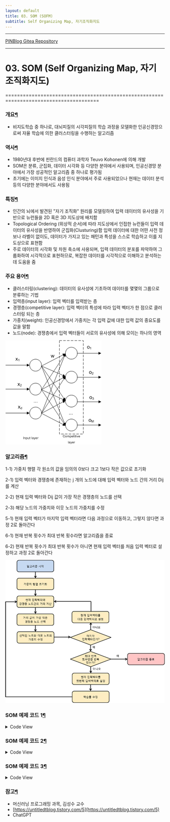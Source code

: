 ```yaml
---
layout: default
title: 03. SOM (SOFM)
subtitle: Self Organizing Map, 자기조직화지도
---
```


-----

[PINBlog Gitea Repository](https://gitea.pinblog.codes/CBNU/03_SOM)

-----


# 03. SOM (Self Organizing Map, 자기조직화지도)
======================================================================================


### 개요[¶]()

*   비지도학습 중 하나로, 대뇌피질의 시각피질의 학습 과정을 모델화한 인공신경망으로써 자율 학습에 의한 클러스터링을 수행하는 알고리즘

### 역사[¶]()

*   1980년대 후반에 핀란드의 컴퓨터 과학자 Teuvo Kohonen에 의해 개발
*   SOM은 분류, 군집화, 데이터 시각화 등 다양한 분야에서 사용되며, 인공신경망 분야에서 가장 성공적인 알고리즘 중 하나로 평가됨
*   초기에는 이미지 인식과 음성 인식 분야에서 주로 사용되었으나 현재는 데이터 분석 등의 다양한 분야에서도 사용됨

### 특징[¶]()

*   인간의 뇌에서 발견된 "자기 조직화" 원리를 모델링하여 입력 데이터의 유사성을 기반으로 뉴런들을 2D 혹은 3D 지도상에 배치함
*   Topological Ordering (위상적 순서)에 따라 지도상에서 인접한 뉴런들이 입력 데이터의 유사성을 반영하여 군집화(Clusturing)함 입력 데이터에 대한 어떤 사전 정보나 라벨이 없이도, 데이터가 가지고 있는 패턴과 특성을 스스로 학습하고 이를 지도상으로 표현함
*   주로 데이터의 시각화 및 차원 축소에 사용되며, 입력 데이터의 분포를 파악하여 그룹화하여 시각적으로 표현하므로, 복잡한 데이터를 시각적으로 이해하고 분석하는 데 도움을 줌

### 주요 용어[¶]()

*   클러스터링(clustering): 데이터의 유사성에 기초하여 데이터를 몇몇의 그룹으로 분류하는 기법
*   입력층(input layer): 입력 벡터를 입력받는 층
*   경쟁층(competitive layer): 입력 벡터의 특성에 따라 입력 벡터가 한 점으로 클러스터링 되는 층
*   가중치(weight): 인공신경망에서 가중치는 각 입력 값에 대한 입력 값의 중요도를 값을 말함
*   노드(node): 경쟁층에서 입력 벡터들이 서로의 유사성에 의해 모이는 하나의 영역

![SOM Layer Structure](/assets/img/SOM1.png)

### 알고리즘[¶]()

1-1) 가중치 행렬 각 원소의 값을 임의의 0보다 크고 1보다 작은 값으로 초기화

2-1) 입력 벡터와 경쟁층에 존재하는 j 개의 노드에 대해 입력 벡터와 노드 간의 거리 Dij 를 계산

2-2) 현재 입력 벡터와 Dij 값이 가장 작은 경쟁층의 노드를 선택

2-3) 해당 노드의 가중치와 이웃 노드의 가중치를 수정

5-1) 현재 입력 벡터가 마지막 입력 벡터라면 다음 과정으로 이동하고, 그렇지 않다면 과정 2로 돌아간다

6-1) 현재 반복 횟수가 최대 반복 횟수라면 알고리즘을 종료

6-2) 현재 반복 횟수가 최대 반복 횟수가 아니면 현재 입력 벡터를 처음 입력 벡터로 설정하고 과정 2로 돌아간다

![SOM Algorithm](/assets/img/SOM2.png)



### SOM 예제 코드 1[¶]()

<details>
<summary>Code View</summary>

<summary>입력 데이터 생성</summary>
<div markdown="1">
  
````python
    import numpy as np
    import matplotlib.pyplot as plt

    data = np.random.rand(100, 2)
    # data = np.array([[0.8, 0.0064],
    #         [0.12, 0.2848],
    #         [0.24, 0.7472],
    #         [0.68, 0.3488]])
    data
````

</div>

<summary>Result</summary>
<div markdown="1">
  
````planetext
array(\[\[0.76959259, 0.03105338\],
       \[0.91933906, 0.8980492 \],
       \[0.74919767, 0.46775453\],
       \[0.66010482, 0.70532455\],
       \[0.07347433, 0.31437638\],
       \[0.52162755, 0.75475037\],
       \[0.07618824, 0.5595569 \],
       \[0.37694104, 0.88389   \],
       \[0.59261356, 0.49140373\],
       \[0.11567152, 0.32084966\],
       \[0.81627506, 0.7724125 \],
       \[0.7708446 , 0.98667885\],
       \[0.57884267, 0.92658698\],
       \[0.48815338, 0.04666865\],
       \[0.07971729, 0.56926156\],
       \[0.93371788, 0.20473364\],
       \[0.71241481, 0.68994675\],
       \[0.69855141, 0.55690579\],
       \[0.87081581, 0.48218263\],
       \[0.73239668, 0.47015934\],
       \[0.48234206, 0.38374233\],
       \[0.51407113, 0.3925697 \],
       \[0.97608349, 0.58044996\],
       \[0.67676596, 0.51393561\],
       \[0.37059459, 0.99168193\],
       \[0.17015263, 0.17250751\],
       \[0.6980668 , 0.47156525\],
       \[0.9674704 , 0.29847506\],
       \[0.85297608, 0.15389296\],
       \[0.99135256, 0.95353731\],
       \[0.75749781, 0.05744834\],
       \[0.5850026 , 0.69425312\],
       \[0.35572734, 0.77261987\],
       \[0.96259553, 0.10738437\],
       \[0.0178066 , 0.68856146\],
       \[0.78219693, 0.6523648 \],
       \[0.18744908, 0.73438952\],
       \[0.19713904, 0.56662014\],
       \[0.11656314, 0.50708698\],
       \[0.33800968, 0.03634445\],
       \[0.64802194, 0.90416709\],
       \[0.7668028 , 0.7619133 \],
       \[0.55338936, 0.78892134\],
       \[0.20716839, 0.95280491\],
       \[0.47688275, 0.30063862\],
       \[0.22233577, 0.02612442\],
       \[0.21021643, 0.66526042\],
       \[0.87039248, 0.75634555\],
       \[0.91421121, 0.60350262\],
       \[0.32014712, 0.61909491\],
       \[0.03320721, 0.69900356\],
       \[0.0806021 , 0.68826953\],
       \[0.52828811, 0.78636528\],
       \[0.49048742, 0.60616199\],
       \[0.07021355, 0.64982408\],
       \[0.21773879, 0.55571391\],
       \[0.02119119, 0.62099936\],
       \[0.75589808, 0.88236869\],
       \[0.99479197, 0.98599938\],
       \[0.35444256, 0.84292181\],
       \[0.90941177, 0.30758414\],
       \[0.87616741, 0.18060184\],
       \[0.22973575, 0.50353087\],
       \[0.33569227, 0.82710827\],
       \[0.03575231, 0.86915894\],
       \[0.59710596, 0.91274408\],
       \[0.61854338, 0.06007   \],
       \[0.69497861, 0.26505075\],
       \[0.80347052, 0.93909288\],
       \[0.8998602 , 0.34498986\],
       \[0.96359265, 0.66780466\],
       \[0.6180583 , 0.36145526\],
       \[0.22507441, 0.24977   \],
       \[0.82067222, 0.65858647\],
       \[0.26533719, 0.50457457\],
       \[0.20615695, 0.52028333\],
       \[0.78530409, 0.23287443\],
       \[0.81894409, 0.32542015\],
       \[0.66607148, 0.0717416 \],
       \[0.15435642, 0.57144805\],
       \[0.60568206, 0.62824524\],
       \[0.40981871, 0.51319754\],
       \[0.14660118, 0.14759826\],
       \[0.89091339, 0.12148139\],
       \[0.48159329, 0.76667587\],
       \[0.73766975, 0.76237422\],
       \[0.32449576, 0.11193535\],
       \[0.05351455, 0.37051478\],
       \[0.15487227, 0.0884276 \],
       \[0.40902546, 0.73216362\],
       \[0.6227993 , 0.54298886\],
       \[0.70489165, 0.60729615\],
       \[0.43506953, 0.26510733\],
       \[0.17818975, 0.41551925\],
       \[0.07820619, 0.31987945\],
       \[0.27646196, 0.00825832\],
       \[0.30999502, 0.67284126\],
       \[0.6372436 , 0.48780002\],
       \[0.66962877, 0.44225145\],
       \[0.48185839, 0.17663244\]\])
````

</div>

<summary>SOM 파라미터 설정</summary>
<div markdown="1">
  
````python
    map_width = 10
    map_height = 10
    lr = 0.1
    num_iterations = 1000
    # map_width = 2
    # map_height = 2
    # lr = 0.1
    # num_iterations = 1000

````

</div>

<summary>SOM 초기화</summary>
<div markdown="1">
  
````python
    som_map = np.random.rand(map_width, map_height, 2)
    print(som_map.shape)
    fig, (ax1, ax2) = plt.subplots(1, 2)
    ax1.imshow(som_map[:,:,0])
    ax2.imshow(som_map[:,:,1])
    plt.show()

````
![output1](/assets/img/output1.png)

</div>

<summary>SOM 학습</summary>
<div markdown="1">
  
````python
    for i in range(num_iterations):
        # 랜덤한 입력 데이터 선택
        input_data = data[np.random.choice(data.shape[0])]
        
        # 가장 유사한 뉴런 찾기
        # 3D som_map과 input_data의 차이^2를 구하여 z축으로 모두 합한 거리
        distances = np.sum((som_map - input_data) ** 2, axis=2) 
        # 위에서 구한 z축의 거리들 중 가장 작은 뉴런
        winner = np.argmin(distances)
        # 3D z축에서 선택된 가장 작은 뉴런을 2D map으로 맵핑한 좌표
        x, y = np.unravel_index(winner, (map_width, map_height))
        
        # 학습률 계산
        learning_rate = lr * (1 - i/num_iterations)
        
        # 뉴런 가중치 업데이트
        for j in range(map_width):
            for k in range(map_height):
                dist = np.sqrt((x-j)**2 + (y-k)**2)
                if dist < 3:
                    som_map[j, k] += learning_rate * (input_data - som_map[j, k])

````

</div>

<summary>SOM 시각화</summary>
<div markdown="1">
  
````python
    print(som_map.shape)
    fig, (ax1, ax2) = plt.subplots(1, 2)
    ax1.imshow(som_map[:,:,0])
    ax2.imshow(som_map[:,:,1])
    plt.show()

````
![output2](/assets/img/output2.png)

</div>
</details>



### SOM 예제 코드 2[¶]()

<details>
<summary>Code View</summary>

<summary>Randomize 함수</summary>
<div markdown="1">
  
````python
    def randomize(A, rowcol=0):
        """
        행렬 A를 행 혹은 열을 랜덤하게 섞기
        rowcol: 0 혹은 없으면 행을 랜덤하게 섞기 (default)
                1 이면, 열을 랜덤하게 섞기
        """
        np.random.seed(int(sum([int(x) for x in str(time.time()) if x.isdigit()])))
        
        if rowcol == 0:
            m, n = A.shape
            p = np.random.rand(m, 1)
            p1, I = np.sort(p, axis=0), np.argsort(p, axis=0)
            B = A[I, :]
            return B.reshape(A.shape)
        elif rowcol == 1:
            Ap = A.T
            m, n = Ap.shape
            p = np.random.rand(m, 1)
            p1, I = np.sort(p, axis=0), np.argsort(p, axis=0)
            B = Ap[I, :]
            return B.reshape(Ap.shape).T
````

</div>

<summary>Data Generator 함수</summary>
<div markdown="1">
  
````python
    def datagen(Nvec, mean_var):
        m, c = mean_var.shape
        if m != 3 or c != len(Nvec):
            print("dimension not match, break")
            return None
        X = np.empty((0, 2))
        for i in range(c):
            np.random.seed(int(sum([int(x) for x in str(time.time()) if x.isdigit()])))
            tmp = np.sqrt(mean_var[2, i]) * np.random.randn(Nvec[i], 2)  # scaled by variance
            mean = mean_var[0:2, i]  # mean is a 2 by 1 vector
            X = np.vstack((X, tmp + np.ones((Nvec[i], 2)) * mean))
        return X
````

</div>

<summary>SOM 구현</summary>
<div markdown="1">
  
````python
    import os
    import logging
    import time
    import numpy as np
    import matplotlib.pyplot as plt
    import matplotlib.font_manager as fm
    import matplotlib as mpl

    # 마이너스 기호 표시 설정
    mpl.rcParams['axes.unicode_minus'] = False

    # 한글 폰트 설정 - Windows
    # font_location = fm.findfont(fm.FontProperties(family='Malgun Gothic'))
    # fm.FontProperties(fname=font_location)
    # plt.rcParams['font.family'] = 'Malgun Gothic'

    # 로거 수준을 ERROR로 설정하여 경고 메시지를 제거
    matplotlib_logger = logging.getLogger("matplotlib")
    matplotlib_logger.setLevel(logging.ERROR)
    # 한글 폰트 설정 - Linux
    font_dir = "/usr/share/fonts/truetype/nanum"
    nanum_gothic_ttf = os.path.join(font_dir, "NanumGothic.ttf")
    nanum_gothic = fm.FontProperties(fname=nanum_gothic_ttf)
    # plt.rcParams["font.family"] = nanum_gothic.get_name()
    plt.rcParams["axes.unicode_minus"] = False

    def onces(rows, cols):
        return np.ones((rows, cols))

    # Parameters
    N = 100  # 각 클러스터의 표본의 개수
    N2 = N + N
    eta = 0.2
    means = np.array([[0.7, -0.8],
                    [0.7, -0.8]])
    var = np.array([0.2, 0.2])

    x = datagen([N, N], np.vstack((means, var)))  # x: N2 by 2
    x = randomize(x)  # 행의 값을 랜덤하게 섞기
    ncenter = 11  # 사용할 클러스터 뉴런의 개수
    w = np.random.rand(ncenter, 2) - 0.5 * onces(ncenter, 2)  # 초기 뉴런은 특징 공간상에 임의로 위치시킴

    plt.figure()
    plt.subplot(121)
    plt.plot(x[:, 0], x[:, 1], 'r.', w[:, 0], w[:, 1], '*-')
    plt.axis([-2, 2, -2, 2])
    plt.title('초기화', fontproperties=nanum_gothic)

    i = 1
    iter = 1
    converge = 0

    while converge == 0:
        dn = np.ones((ncenter, 1)) * x[i, :] - w
        ddn = np.sum((dn * dn), axis=1)  # ddn: ncenter by 1
        istar = np.argmin(ddn)

        if istar == 0:
            w[[istar, istar + 1], :] = w[[istar, istar + 1], :] + eta * (np.ones((2, 1)) * x[i, :] - w[[istar, istar + 1], :])
        elif istar == ncenter - 1:
            w[[istar - 1, istar], :] = w[[istar - 1, istar], :] + eta * (np.ones((2, 1)) * x[i, :] - w[[istar - 1, istar], :])
        else:
            w[[istar - 1, istar, istar + 1], :] = w[[istar - 1, istar, istar + 1], :] + eta * (np.ones((3, 1)) * x[i, :] - w[[istar - 1, istar, istar + 1], :])

        plt.subplot(122)
        plt.plot(x[:, 0], x[:, 1], 'r.', x[i, 0], x[i, 1], 'o', w[:, 0], w[:, 1], '*-')
        plt.title(f'Iteration = {iter}')
        plt.pause(0.01)

        i = (i + 1) % N2
        iter += 1

        if i == 0:
            x = randomize(x)  # 클러스터의 순서를 랜덤하게 섞는다.
            i = 1  # 재배치된 입력으로 시작

        if iter % 50 == 0:
            eta *= 0.9
            if iter >= 200:
                converge = 1

    plt

````

</div>

<summary>결과</summary>
<div markdown="1">

![result1](/assets/img/a1.png)
![result2](/assets/img/a2.png)

</div>

</details>


### SOM 예제 코드 3[¶]()

<details>
<summary>Code View</summary>
<div markdown="1">
  
````python
    import os
    import logging
    import numpy as np
    import matplotlib.pyplot as plt
    import matplotlib.font_manager as fm
    import matplotlib as mpl

    # 마이너스 기호 표시 설정
    mpl.rcParams['axes.unicode_minus'] = False

    # 한글 폰트 설정 - Windows
    # font_location = fm.findfont(fm.FontProperties(family='Malgun Gothic'))
    # fm.FontProperties(fname=font_location)
    # plt.rcParams['font.family'] = 'Malgun Gothic'

    # 로거 수준을 ERROR로 설정하여 경고 메시지를 제거
    matplotlib_logger = logging.getLogger("matplotlib")
    matplotlib_logger.setLevel(logging.ERROR)
    # 한글 폰트 설정 - Linux
    font_dir = "/usr/share/fonts/truetype/nanum"
    nanum_gothic_ttf = os.path.join(font_dir, "NanumGothic.ttf")
    nanum_gothic = fm.FontProperties(fname=nanum_gothic_ttf)
    # plt.rcParams["font.family"] = nanum_gothic.get_name()
    plt.rcParams["axes.unicode_minus"] = False

    # 초기 연결 가중치 개수
    num_rows = 15
    num_cols = 15
    a = 0.20  # 이웃 크기(G)와 학습률(eta)의 감소를 위한 인자

    # 초기 가중치 값 설정
    dx = 0.1
    m = dx * (1 - 2 * np.random.rand(num_rows, num_cols)) + dx * (1j - 2j * np.random.rand(num_rows, num_cols))

    for cycle in range(1, 5001):
        eta = cycle ** (-a)
        G = 0.5 + 10 * cycle ** (-a)  # 가우시안 폭 관련 파라미터
        x = 1 - 2 * np.random.rand()
        y = 1 - 2 * np.random.rand()

        inp = x + y * 1j  # 입력 데이터(복소수로 2차원 표현)

        dist_mat = (np.real(m) - np.real(inp)) ** 2 + (np.imag(m) - np.imag(inp)) ** 2
        win_rows, win_cols = np.unravel_index(np.argmin(dist_mat, axis=None), dist_mat.shape)

        col_idx, row_idx = np.meshgrid(range(1, num_cols + 1), range(1, num_rows + 1))
        grid_dist = np.abs(row_idx - win_rows) + np.abs(col_idx - win_cols)
        f = eta * np.exp(-(grid_dist / G) ** 2)

        if cycle in [1, 10, 30, 50, 100, 200, 400, 600, 800, 1000, 3000, 5000]:
            plt.clf()
            plt.plot(np.real(m), np.imag(m), 'w-', np.real(m.T), np.imag(m.T), 'w-')
            plt.gca().set_facecolor('k')
            plt.title('훈련 횟수: {}, 이웃의 크기: {:.2f}, 학습률: {:.2f}'.format(cycle, G, eta), fontproperties=nanum_gothic)
            plt.draw()
            plt.pause(0.001)

        m = m + f * (inp - m)

    plt.show()

````

</div>

<summary>결과</summary>
<div markdown="1">

![result1](/assets/img/b1.png)
![result2](/assets/img/b2.png)
![result3](/assets/img/b3.png)

</div>
</details>


### 참고[¶]()

- 머신러닝 프로그래밍 과목, 김성수 교수
- [https://untitledtblog.tistory.com/5](https://untitledtblog.tistory.com/5)
- ChatGPT
